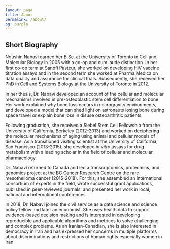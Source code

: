 ```yaml
---
layout: page
title: About
permalink: /about/
bg: purple
---
```


## Short Biography

Noushin Nabavi earned her B.Sc. at the University of Toronto in Cell and Molecular Biology in 2005 with a co-op and cum laude distinction. In her first co-op term at Sanofi Pasteur, she worked on developing HIV vaccine titration assays and in the second term she worked at Pharma Medica on data quality and assurance for clinical trials. Subsequently, she received her PhD in Cell and Systems Biology at the University of Toronto in 2012.   

In her thesis, Dr. Nabavi developed an account of the cellular and molecular mechanisms involved in pre-osteoblastic stem cell differentiation to bone. Her work explained why bone loss occurs in microgravity environments, and developed a model that can shed light on astronauts losing bone during space travel or explain bone loss in disuse osteoarthritic patients.   

Following graduation, she received a Siebel Stem Cell Fellowship from the University of California, Berkeley (2012-2013) and worked on deciphering the molecular mechanisms of aging using animal and cellular models of disease. As a transitioned visiting scientist at the University of California, San Francisco (2013-2015), she developed _in vitro_ assays for drug metabolism with a leading scholar in the field of cellular and molecular pharmacology.  

Dr. Nabavi returned to Canada and led a transcriptomics, proteomics, and genomics project at the BC Cancer Research Centre on the rare mesothelioma cancer (2015-2018). For this, she assembled an international consortium of experts in the field, wrote successful grant applications, published in peer-reviewed journals, and presented her work in local, national and international conferences.  

In 2018, Dr. Nabavi joined the civil service as a data science and science policy fellow and later an economist. She uses health data to support evidence-based decision making and is interested in developing reproducible and applicable algorithms and metrices to solve challenging and complex problems. As an Iranian-Canadian, she is also interested in democracy in Iran and has expressed her concerns in multiple platforms about discriminations and restrictions of human rights especially women in Iran.

